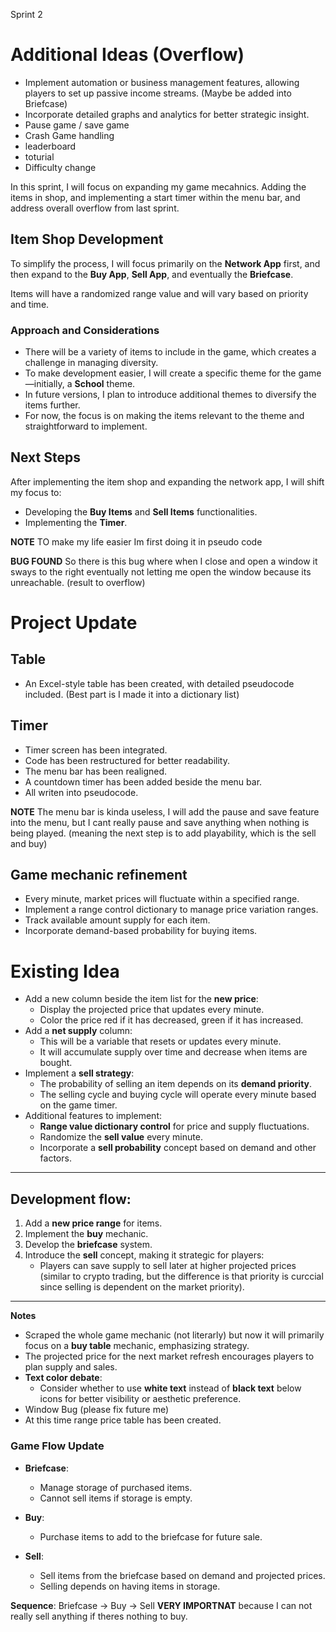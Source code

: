 Sprint 2

# Additional Ideas (Overflow)
- Implement automation or business management features, allowing players to set up passive income streams. (Maybe be added into Briefcase)
- Incorporate detailed graphs and analytics for better strategic insight.
- Pause game / save game
- Crash Game handling
- leaderboard
- toturial
- Difficulty change


In this sprint, I will focus on expanding my game mecahnics. Adding the items in shop, and implementing a start timer within the menu bar, and address overall overflow from last sprint.

## Item Shop Development

To simplify the process, I will focus primarily on the **Network App** first, and then expand to the **Buy App**, **Sell App**, and eventually the **Briefcase**.

Items will have a randomized range value and will vary based on priority and time. 

### Approach and Considerations
- There will be a variety of items to include in the game, which creates a challenge in managing diversity.
- To make development easier, I will create a specific theme for the game—initially, a **School** theme.
- In future versions, I plan to introduce additional themes to diversify the items further.
- For now, the focus is on making the items relevant to the theme and straightforward to implement.


## Next Steps

After implementing the item shop and expanding the network app, I will shift my focus to:

- Developing the **Buy Items** and **Sell Items** functionalities.
- Implementing the **Timer**.

**NOTE** TO make my life easier Im first doing it in pseudo code

**BUG FOUND** So there is this bug where when I close and open a window it sways to the right eventually not letting me open the window because its unreachable. (result to overflow)

# Project Update

## Table
- An Excel-style table has been created, with detailed pseudocode included. (Best part is I made it into a dictionary list)

## Timer
- Timer screen has been integrated.
- Code has been restructured for better readability.
- The menu bar has been realigned.
- A countdown timer has been added beside the menu bar.
- All writen into pseudocode.

**NOTE** The menu bar is kinda useless, I will add the pause and save feature into the menu, but I cant really pause and save anything when nothing is being played. (meaning the next step is to add playability, which is the sell and buy)

## Game mechanic refinement
- Every minute, market prices will fluctuate within a specified range.
- Implement a range control dictionary to manage price variation ranges.
- Track available amount supply for each item.
- Incorporate demand-based probability for buying items.

# Existing Idea

- Add a new column beside the item list for the **new price**:
  - Display the projected price that updates every minute.
  - Color the price red if it has decreased, green if it has increased.
- Add a **net supply** column:
  - This will be a variable that resets or updates every minute.
  - It will accumulate supply over time and decrease when items are bought.
- Implement a **sell strategy**:
  - The probability of selling an item depends on its **demand priority**.
  - The selling cycle and buying cycle will operate every minute based on the game timer.
- Additional features to implement:
  - **Range value dictionary control** for price and supply fluctuations.
  - Randomize the **sell value** every minute.
  - Incorporate a **sell probability** concept based on demand and other factors.

---

## Development flow:
1. Add a **new price range** for items.
2. Implement the **buy** mechanic.
3. Develop the **briefcase** system.
4. Introduce the **sell** concept, making it strategic for players:
   - Players can save supply to sell later at higher projected prices (similar to crypto trading, but the difference is that priority is curccial since selling is dependent on the market priority).

---

**Notes**
- Scraped the whole game mechanic (not literarly) but now it will primarily focus on a **buy table** mechanic, emphasizing strategy.
- The projected price for the next market refresh encourages players to plan supply and sales.
- **Text color debate**:
  - Consider whether to use **white text** instead of **black text** below icons for better visibility or aesthetic preference.
- Window Bug (please fix future me)
- At this time range price table has been created.

### Game Flow Update

- **Briefcase**:  
  - Manage storage of purchased items.  
  - Cannot sell items if storage is empty.

- **Buy**:  
  - Purchase items to add to the briefcase for future sale.

- **Sell**:  
  - Sell items from the briefcase based on demand and projected prices.  
  - Selling depends on having items in storage.

**Sequence**: Briefcase → Buy → Sell  **VERY IMPORTNAT** because I can not really sell anything if theres nothing to buy.